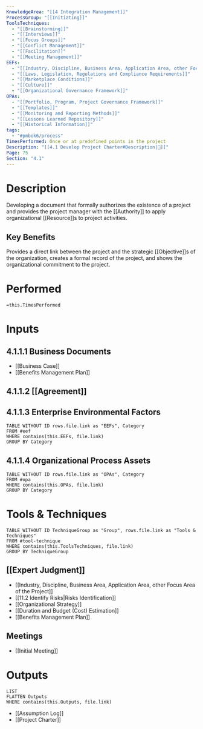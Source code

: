 ```yaml
---
KnowledgeArea: "[[4 Integration Management]]"
ProcessGroup: "[[Initiating]]"
ToolsTechniques:
  - "[[Brainstorming]]"
  - "[[Interviews]]"
  - "[[Focus Groups]]"
  - "[[Conflict Management]]"
  - "[[Facilitation]]"
  - "[[Meeting Management]]"
EEFs:
  - "[[Industry, Discipline, Business Area, Application Area, other Focus Area of the Project]]"
  - "[[Laws, Legislation, Regulations and Compliance Requirements]]"
  - "[[Marketplace Conditions]]"
  - "[[Culture]]"
  - "[[Organizational Governance Framework]]"
OPAs:
  - "[[Portfolio, Program, Project Governance Framework]]"
  - "[[Templates]]"
  - "[[Monitoring and Reporting Methods]]"
  - "[[Lessons Learned Repository]]"
  - "[[Historical Information]]"
tags:
  - "#pmbok6/process"
TimesPerformed: Once or at predefined points in the project
Description: "[[4.1 Develop Project Charter#Description|📝]]"
Page: 75
Section: "4.1"
---
```

# Description
Developing a document that formally authorizes the existence of a project and provides the project manager with the [[Authority]] to apply organizational [[Resource]]s to project activities.
## Key Benefits
Provides a direct link between the project and the strategic [[Objective]]s of the organization, creates a formal record of the project, and shows the organizational commitment to the project.
# Performed
`=this.TimesPerformed`
# Inputs
## 4.1.1.1 Business Documents
- [[Business Case]]
- [[Benefits Management Plan]]
## 4.1.1.2 [[Agreement]]
## 4.1.1.3 Enterprise Environmental Factors
```dataview
TABLE WITHOUT ID rows.file.link as "EEFs", Category
FROM #eef
WHERE contains(this.EEFs, file.link)
GROUP BY Category
```
## 4.1.1.4 Organizational Process Assets
```dataview
TABLE WITHOUT ID rows.file.link as "OPAs", Category
FROM #opa
WHERE contains(this.OPAs, file.link)
GROUP BY Category
```
# Tools & Techniques
```dataview
TABLE WITHOUT ID TechniqueGroup as "Group", rows.file.link as "Tools & Techniques"
FROM #tool-technique
WHERE contains(this.ToolsTechniques, file.link)
GROUP BY TechniqueGroup
```
## [[Expert Judgment]]
- [[Industry, Discipline, Business Area, Application Area, other Focus Area of the Project]]
- [[11.2 Identify Risks|Risks Identification]]
- [[Organizational Strategy]]
- [[Duration and Budget (Cost) Estimation]]
- [[Benefits Management Plan]]
## Meetings
- [[Initial Meeting]]
# Outputs
```dataview
LIST
FLATTEN Outputs
WHERE contains(this.Outputs, file.link)
```
- [[Assumption Log]]
- [[Project Charter]]